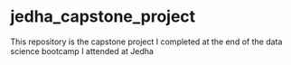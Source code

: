 # jedha_capstone_project
This repository is the capstone project I completed at the end of the data science bootcamp I attended at Jedha
